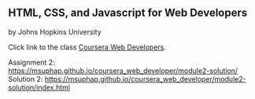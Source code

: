## HTML, CSS, and Javascript for Web Developers
by Johns Hopkins University

Click link to the class [Coursera Web Developers](https://www.coursera.org/learn/html-css-javascript-for-web-developers/home/welcome).

Assignment 2: https://msuphap.github.io/coursera_web_developer/module2-solution/ <br>
Solution 2: https://msuphap.github.io/coursera_web_developer/module2-solution/index.html
